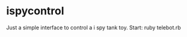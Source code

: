 ispycontrol
===========

Just a simple interface to control a i spy tank toy.
Start: ruby telebot.rb

